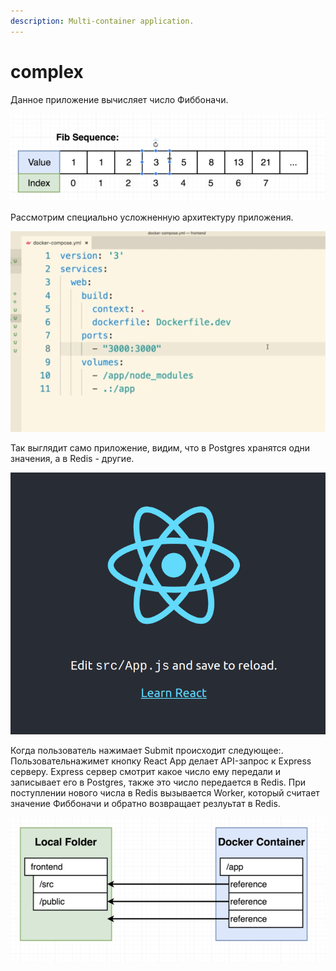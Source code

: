 ```yaml
---
description: Multi-container application.
---
```


# complex

Данное приложение вычисляет число Фиббоначи.

![](.gitbook/assets/image%20%289%29.png)

  Рассмотрим специально усложненную архитектуру приложения.

![](.gitbook/assets/image%20%286%29.png)

Так выглядит само приложение, видим, что в Postgres хранятся одни значения, а в Redis - другие.

![](.gitbook/assets/image%20%283%29.png)

Когда пользователь нажимает Submit происходит следующее:. Пользовательнажимет кнопку React App делает API-запрос к Express серверу. Express сервер смотрит какое число ему передали и записывает его в Postgres, также это число передается в Redis. При поступлении нового числа в Redis вызывается Worker, который считает значение Фиббоначи и обратно возвращает резлуьтат в Redis.

![](.gitbook/assets/image.png)

